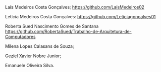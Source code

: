 Laís Medeiros Costa Gonçalves;
https://github.com/LaisMedeiros02

Letícia Medeiros Costa Gonçalves: 
https://github.com/Leticiagoncalves01

Roberta Sued Nascimento Gomes de Santana 
https://github.com/RobertaSued/Trabalho-de-Arquitetura-de-Computadores

Milena Lopes Calasans de Souza;

Geziel Xavier Nobre Junior;  

Emanuele Oliveira Silva.
